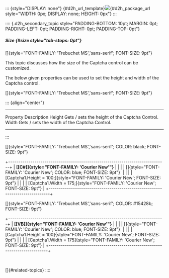 ::: {style="DISPLAY: none"}
[](ms-xhelp:///?Id=d2h_url_template){#d2h_url_template}![](!package_url!){#d2h_package_url style="WIDTH: 0px; DISPLAY: none; HEIGHT: 0px"}
:::

:::: {.d2h_secondary_topic style="PADDING-BOTTOM: 10pt; MARGIN: 0pt; PADDING-LEFT: 0pt; PADDING-RIGHT: 0pt; PADDING-TOP: 0pt"}
##### Size {#size style="tab-stops: 0pt"}

[]{style="FONT-FAMILY: 'Trebuchet MS','sans-serif'; FONT-SIZE: 9pt"} 

This topic discusses how the size of the Captcha control can be customized.

The below given properties can be used to set the height and width of the Captcha control.

[]{style="FONT-FAMILY: 'Trebuchet MS','sans-serif'; FONT-SIZE: 9pt"} 

::: {align="center"}
  ---------- ------------------------------------------------
  Property   Description
  Height     Gets / sets the height of the Captcha Control.
  Width      Gets / sets the width of the Captcha Control.
  ---------- ------------------------------------------------
:::

[]{style="FONT-FAMILY: 'Trebuchet MS','sans-serif'; COLOR: black; FONT-SIZE: 9pt"} 

+------------------------------------------------------------------------------+
| **[\[C#\]]{style="FONT-FAMILY: 'Courier New'"}**                             |
|                                                                              |
| []{style="FONT-FAMILY: 'Courier New'; COLOR: blue; FONT-SIZE: 9pt"}          |
|                                                                              |
| [Captcha1.Height = 100;]{style="FONT-FAMILY: 'Courier New'; FONT-SIZE: 9pt"} |
|                                                                              |
| [Captcha1.Width = 175;]{style="FONT-FAMILY: 'Courier New'; FONT-SIZE: 9pt"}  |
+------------------------------------------------------------------------------+

[]{style="FONT-FAMILY: 'Trebuchet MS','sans-serif'; COLOR: #15428b; FONT-SIZE: 9pt"} 

+-----------------------------------------------------------------------------+
| **[\[VB\]]{style="FONT-FAMILY: 'Courier New'"}**                            |
|                                                                             |
| []{style="FONT-FAMILY: 'Courier New'; COLOR: blue; FONT-SIZE: 9pt"}         |
|                                                                             |
| [Captcha1.Height = 100]{style="FONT-FAMILY: 'Courier New'; FONT-SIZE: 9pt"} |
|                                                                             |
| [Captcha1.Width = 175]{style="FONT-FAMILY: 'Courier New'; FONT-SIZE: 9pt"}  |
+-----------------------------------------------------------------------------+

 

[]{#related-topics}
::::
